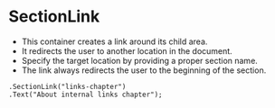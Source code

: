 # SectionLink

- This container creates a link around its child area.
- It redirects the user to another location in the document.
- Specify the target location by providing a proper section name.
- The link always redirects the user to the beginning of the section.

```c#{1-1}
.SectionLink("links-chapter")
.Text("About internal links chapter");
```